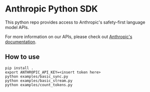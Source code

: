 # Anthropic Python SDK

This python repo provides access to Anthropic's safety-first language model APIs.

For more information on our APIs, please check out [Anthropic's documentation](https://console.anthropic.com/docs).

## How to use

```
pip install .
export ANTHROPIC_API_KEY=<insert token here>
python examples/basic_sync.py
python examples/basic_stream.py
python examples/count_tokens.py
```

